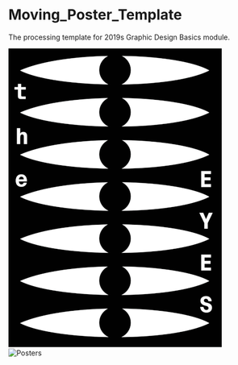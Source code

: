 # Moving_Poster_Template

The processing template for 2019s Graphic Design Basics module.

![Posters](/Raw/JT_Poster.gif?raw=true)  
![Posters](/Raw/RC_DS_Gif_Animation.gif?raw=true)  
